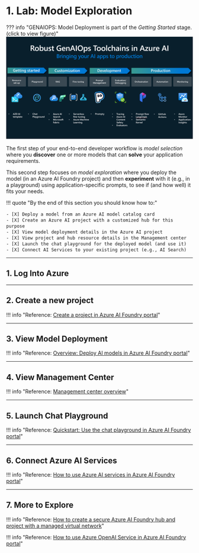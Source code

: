 # 1. Lab: Model Exploration

??? info "GENAIOPS: Model Deployment is part of the _Getting Started_ stage. (click to view figure)"
    ![GenAIOps toolchain](./../img/overview-genaiops-toolchains.png)

The first step of your end-to-end developer workflow is _model selection_ where you **discover** one or more models that can **solve** your application requirements. 

This second step focuses on _model exploration_ where you deploy the model (in an Azure AI Foundry project) and then **experiment** with it (e.g., in a playground) using application-specific prompts, to see if (and how well) it fits your needs.

!!! quote "By the end of this section you should know how to:"

    - [X] Deploy a model from an Azure AI model catalog card
    - [X] Create an Azure AI project with a customized hub for this purpose
    - [X] View model deployment details in the Azure AI project
    - [X] View project and hub resource details in the Management center
    - [X] Launch the chat playground for the deployed model (and use it)
    - [X] Connect AI Services to your existing project (e.g., AI Search)

---

## 1. Log Into Azure

---

## 2. Create a new project

!!! info "Reference: [Create a project in Azure AI Foundry portal](https://learn.microsoft.com/en-us/azure/ai-studio/how-to/create-projects?tabs=ai-studio)"

---

## 3. View Model Deployment

!!! info "Reference: [Overview: Deploy AI models in Azure AI Foundry portal](https://learn.microsoft.com/en-us/azure/ai-studio/concepts/deployments-overview)"

---

## 4. View Management Center

!!! info "Reference: [Management center overview](https://learn.microsoft.com/en-us/azure/ai-studio/concepts/management-center)"

---

## 5. Launch Chat Playground

!!! info "Reference: [Quickstart: Use the chat playground in Azure AI Foundry portal](https://learn.microsoft.com/en-us/azure/ai-studio/quickstarts/get-started-playground)"

---

## 6. Connect Azure AI Services

!!! info "Reference: [How to use Azure AI services in Azure AI Foundry portal](https://learn.microsoft.com/en-us/azure/ai-studio/ai-services/how-to/connect-ai-services)"

---

## 7. More to Explore

!!! info "Reference: [How to create a secure Azure AI Foundry hub and project with a managed virtual network](https://learn.microsoft.com/en-us/azure/ai-studio/how-to/create-secure-ai-hub)"

!!! info "Reference: [How to use Azure OpenAI Service in Azure AI Foundry portal](https://learn.microsoft.com/en-us/azure/ai-studio/ai-services/how-to/connect-azure-openai)"

